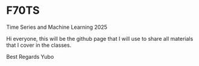 # F70TS
Time Series and Machine Learning 2025

Hi everyone, this will be the github page that I will use to share all materials that I cover in the classes.

Best Regards
Yubo

